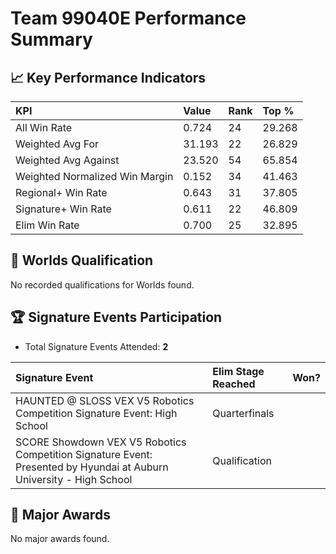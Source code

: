 # Team 99040E Performance Summary

## 📈 Key Performance Indicators
| KPI | Value | Rank | Top % |
|:---|:-----|:----|:-----|
| All Win Rate | 0.724 | 24 | 29.268 |
| Weighted Avg For | 31.193 | 22 | 26.829 |
| Weighted Avg Against | 23.520 | 54 | 65.854 |
| Weighted Normalized Win Margin | 0.152 | 34 | 41.463 |
| Regional+ Win Rate | 0.643 | 31 | 37.805 |
| Signature+ Win Rate | 0.611 | 22 | 46.809 |
| Elim Win Rate | 0.700 | 25 | 32.895 |


## 🎯 Worlds Qualification
No recorded qualifications for Worlds found.

## 🏆 Signature Events Participation
- Total Signature Events Attended: **2**

| Signature Event | Elim Stage Reached | Won? |
|:----------------|:-------------------|:----|
| HAUNTED @ SLOSS VEX V5 Robotics Competition Signature Event: High School | Quarterfinals |  |
| SCORE Showdown VEX V5 Robotics Competition Signature Event: Presented by Hyundai at Auburn University - High School | Qualification |  |


## 🥇 Major Awards
No major awards found.

